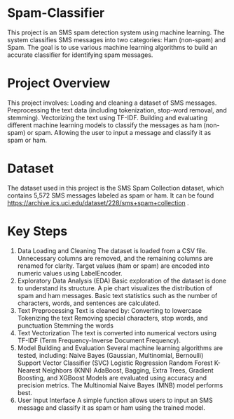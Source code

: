 # Spam-Classifier
This project is an SMS spam detection system using machine learning. The system classifies SMS messages into two categories: Ham (non-spam) and Spam. The goal is to use various machine learning algorithms to build an accurate classifier for identifying spam messages.
# Project Overview
This project involves:
  Loading and cleaning a dataset of SMS messages.
  Preprocessing the text data (including tokenization, stop-word removal, and stemming).
  Vectorizing the text using TF-IDF.
  Building and evaluating different machine learning models to classify the messages as ham (non-spam) or spam.
  Allowing the user to input a message and classify it as spam or ham.
# Dataset
The dataset used in this project is the SMS Spam Collection dataset, which contains 5,572 SMS messages labeled as spam or ham. It can be found https://archive.ics.uci.edu/dataset/228/sms+spam+collection .

# Key Steps
1. Data Loading and Cleaning
The dataset is loaded from a CSV file.
Unnecessary columns are removed, and the remaining columns are renamed for clarity.
Target values (ham or spam) are encoded into numeric values using LabelEncoder.
2. Exploratory Data Analysis (EDA)
Basic exploration of the dataset is done to understand its structure.
A pie chart visualizes the distribution of spam and ham messages.
Basic text statistics such as the number of characters, words, and sentences are calculated.
3. Text Preprocessing
Text is cleaned by:
Converting to lowercase
Tokenizing the text
Removing special characters, stop words, and punctuation
Stemming the words
4. Text Vectorization
The text is converted into numerical vectors using TF-IDF (Term Frequency-Inverse Document Frequency).
5. Model Building and Evaluation
Several machine learning algorithms are tested, including:
Naive Bayes (Gaussian, Multinomial, Bernoulli)
Support Vector Classifier (SVC)
Logistic Regression
Random Forest
K-Nearest Neighbors (KNN)
AdaBoost, Bagging, Extra Trees, Gradient Boosting, and XGBoost
Models are evaluated using accuracy and precision metrics.
The Multinomial Naive Bayes (MNB) model performs best.
6. User Input Interface
A simple function allows users to input an SMS message and classify it as spam or ham using the trained model.
